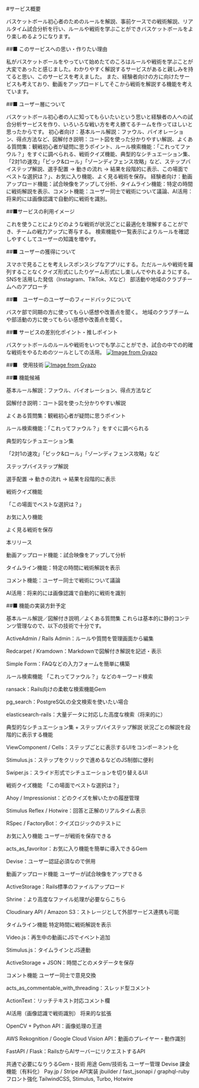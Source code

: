 #サービス概要

バスケットボール初心者のためのルールを解説、事前ケースでの戦術解説、リアルタイム試合分析を行い、ルールや戦術を学ぶことができバスケットボールをより楽しめるようになります。

##■ このサービスへの思い・作りたい理由

私がバスケットボールをやっていて始めたてのころはルールや戦術を学ぶことが大変であったと感じました。わかりやすく解説するサービスがあると親しみを持てると思い、このサービスを考えました。
また、経験者向けの方に向けたサービスも考えており、動画をアップロードしてそこから戦術を解説する機能を考えています。

##■ ユーザー層について

バスケットボール初心者の人に知ってもらいたいという思いと経験者の人への試合分析サービスを作り、いろいろな戦い方を考え勝てるチームを作ってほしいと思ったからです。
初心者向け：基本ルール解説：ファウル、バイオレーション、得点方法など、図解付き説明：コート図を使った分かりやすい解説、よくある質問集：観戦初心者が疑問に思うポイント、ルール検索機能：「これってファウル？」をすぐに調べられる、戦術クイズ機能、典型的なシチュエーション集、「2対1の速攻」「ピック&ロール」「ゾーンディフェンス攻略」など、ステップバイステップ解説、選手配置 → 動きの流れ → 結果を段階的に表示、この場面でベストな選択は？」、お気に入り機能、よく見る戦術を保存。
経験者向け：動画アップロード機能：試合映像をアップして分析、タイムライン機能：特定の時間に戦術解説を表示、コメント機能：ユーザー同士で戦術について議論、AI活用：将来的には画像認識で自動的に戦術を識別。

##■サービスの利用イメージ

これを使うことによりどのような戦術が状況ごとに最適化を理解することができ、チームの戦力アップに寄与する。
検索機能や一覧表示によりルールを確認しやすくしてユーザーの知識を増やす。

##■ ユーザーの獲得について

スマホで見ることを考えレスポンスシブなアプリにする。ただルールや戦術を羅列することなくクイズ形式にしたりゲーム形式にし楽しんでやれるようにする。
SNSを活用した発信（Instagram、TikTok、Xなど）
部活動や地域のクラブチームへのアプローチ

##■　ユーザーのユーザーのフィードバックについて

バスケ部で同期の方に使ってもらい感想や改善点を聞く。
地域のクラブチームや部活動の方に使ってもらい感想や改善点を聞く。

##■ サービスの差別化ポイント・推しポイント

バスケットボールのルールや戦術をいつでも学ぶことができ、試合の中での的確な戦術をやるためのツールとしての活用。
[![Image from Gyazo](https://i.gyazo.com/6f2ff87562cb383ecbd844f29910f940.png)](https://gyazo.com/6f2ff87562cb383ecbd844f29910f940)

##■　使用技術
[![Image from Gyazo](https://i.gyazo.com/2309a1ac8292d7f7e623a470dfa3adde.png)](https://gyazo.com/2309a1ac8292d7f7e623a470dfa3adde)

##■ 機能候補

基本ルール解説：ファウル、バイオレーション、得点方法など

図解付き説明：コート図を使った分かりやすい解説

よくある質問集：観戦初心者が疑問に思うポイント

ルール検索機能：「これってファウル？」をすぐに調べられる

典型的なシチュエーション集

「2対1の速攻」「ピック&ロール」「ゾーンディフェンス攻略」など

ステップバイステップ解説

選手配置 → 動きの流れ → 結果を段階的に表示

戦術クイズ機能

「この場面でベストな選択は？」

お気に入り機能

よく見る戦術を保存

本リリース

動画アップロード機能：試合映像をアップして分析

タイムライン機能：特定の時間に戦術解説を表示

コメント機能：ユーザー同士で戦術について議論

AI活用：将来的には画像認識で自動的に戦術を識別

##■ 機能の実装方針予定

基本ルール解説／図解付き説明／よくある質問集
これらは基本的に静的コンテンツ管理なので、以下の技術で十分です。

ActiveAdmin / Rails Admin：ルールや質問を管理画面から編集

Redcarpet / Kramdown：Markdownで図解付き解説を記述・表示

Simple Form：FAQなどの入力フォームを簡単に構築

ルール検索機能
「これってファウル？」などのキーワード検索

ransack：Rails向けの柔軟な検索機能Gem

pg_search：PostgreSQLの全文検索を使いたい場合

elasticsearch-rails：大量データに対応した高度な検索（将来的に）

典型的なシチュエーション集 + ステップバイステップ解説
状況ごとの解説を段階的に表示する機能

ViewComponent / Cells：ステップごとに表示するUIをコンポーネント化

Stimulus.js：ステップをクリックで進めるなどのJS制御に便利

Swiper.js：スライド形式でシチュエーションを切り替えるUI

戦術クイズ機能
「この場面でベストな選択は？」

Ahoy / Impressionist：どのクイズを解いたかの履歴管理

Stimulus Reflex / Hotwire：回答と正解のリアルタイム表示

RSpec / FactoryBot：クイズロジックのテストに

 お気に入り機能
ユーザーが戦術を保存できる

acts_as_favoritor：お気に入り機能を簡単に導入できるGem

Devise：ユーザー認証必須なので併用

動画アップロード機能
ユーザーが試合映像をアップできる

ActiveStorage：Rails標準のファイルアップロード

Shrine：より高度なファイル処理が必要ならこちら

Cloudinary API / Amazon S3：ストレージとして外部サービス連携も可能

タイムライン機能
特定時間に戦術解説を表示

Video.js：再生中の動画にJSでイベント追加

Stimulus.js：タイムラインとJS連動

ActiveStorage + JSON：時間ごとのメタデータを保存

コメント機能
ユーザー同士で意見交換

acts_as_commentable_with_threading：スレッド型コメント

ActionText：リッチテキスト対応コメント欄

 AI活用（画像認識で戦術識別）
将来的な拡張

OpenCV + Python API：画像処理の王道

AWS Rekognition / Google Cloud Vision API：動画のプレイヤー・動作識別

FastAPI / Flask：RailsからAIサーバーにリクエストするAPI

共通で必要になりうるGem・技術
用途	Gem/技術名
ユーザー管理	Devise
課金機能（有料化）	Pay.jp / Stripe
API実装	jbuilder / fast_jsonapi / graphql-ruby
フロント強化	TailwindCSS, Stimulus, Turbo, Hotwire